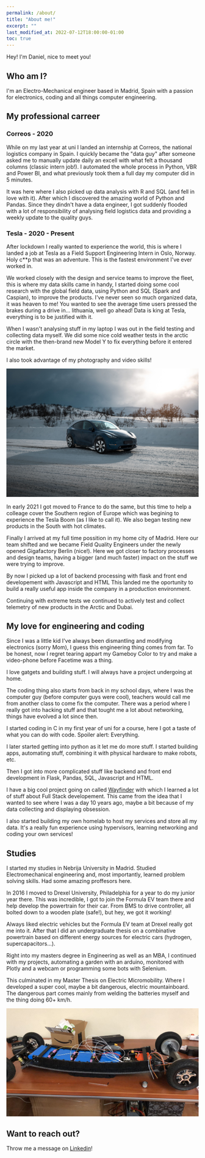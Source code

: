 ```yaml
---
permalink: /about/
title: "About me!"
excerpt: ""
last_modified_at: 2022-07-12T18:00:00-01:00
toc: true
---
```


Hey! I'm Daniel, nice to meet you!   

## Who am I?

I'm an Electro-Mechanical engineer based in Madrid, Spain with a passion for electronics, coding and all things computer engineering.   

## My professional carreer
### **Correos** - 2020

While on my last year at uni I landed an internship at Correos, the national logistics company in Spain. I quickly became the "data guy" after someone asked me to manually update daily an excell with what felt a thousand columns (classic intern job!). I automated the whole process in Python, VBR and Power BI, and what previously took them a full day my computer did in 5 minutes.

 It was here where I also picked up data analysis with R and SQL (and fell in love with it). After which I discovered the amazing world of Python and Pandas. Since they dindn't have a data engineer, I got suddenly flooded with a lot of responsibility of analysing field logistics data and providing a weekly update to the quality guys.

### **Tesla** - 2020 - Present

After lockdown I really wanted to experience the world, this is where I landed a job at Tesla as a Field Support Engineering Intern in Oslo, Norway. Holy c**p that was an adventure. This is the fastest environment I've ever worked in.   

We worked closely with the design and service teams to improve the fleet, this is where my data skills came in handy, I started doing some cool research with the global field data, using Python and SQL (Spark and Caspian), to improve the products. I've never seen so much organized data, it was heaven to me! You wanted to see the average time users pressed the brakes during a drive in... lithuania, well go ahead! Data is king at Tesla, everything is to be justified with it.

When I wasn't analysing stuff in my laptop I was out in the field testing and collecting data myself. We did some nice cold weather tests in the arctic circle with the then-brand new Model Y to fix everything before it entered the market.

I also took advantage of my photography and video skills!

![Model Y testing Norway](/assets/images/about/20210304-P1000407.jpg)

In early 2021 I got moved to France to do the same, but this time to help a colleage cover the Southern region of Europe which was begining to experience the Tesla Boom (as I like to call it). We also began testing new products in the South with hot climates.

Finally I arrived at my full time possition in my home city of Madrid. Here our team shifted and we became Field Quality Engineers under the newly opened Gigafactory Berlin (nice!). Here we got closer to factory processes and design teams, having a bigger (and much faster) impact on the stuff we were trying to improve.

By now I picked up a lot of backend processing with flask and front end developement with Javascript and HTML This landed me the oportunity to build a really useful app inside the company in a production environment.

Continuing with extreme tests we continued to actively test and collect telemetry of new products in the Arctic and Dubai.

## My love for engineering and coding

Since I was a little kid I've always been dismantling and modifying electronics (sorry Mom), I guess this engineering thing comes from far. To be honest, now I regret tearing appart my Gameboy Color to try and make a video-phone before Facetime was a thing.

I love gatgets and building stuff. I will always have a project undergoing at home.

The coding thing also starts from back in my school days, where I was the computer guy (before computer guys were cool), teachers would call me from another class to come fix the computer. There was a period where I really got into hacking stuff and that tought me a lot about networking, things have evolved a lot since then.

I started coding in C in my first year of uni for a course, here I got a taste of what you can do with code. Spoiler alert: Everything.

I later started getting into python as it let me do more stuff. I started building apps, automating stuff, combining it with physical hardware to make robots, etc.

Then I got into more complicated stuff like backend and front end development in Flask, Pandas, SQL, Javascript and HTML.

I have a big cool project going on called [Wayfinder](https://github.com/dontic/wayfinder) with which I learned a lot of stuff about Full Stack developement. This came from the idea that I wanted to see where I was a day 10 years ago, maybe a bit because of my data collecting and displaying obsession.

I also started building my own homelab to host my services and store all my data. It's a really fun experience using hypervisors, learning networking and coding your own services!

## Studies

I started my studies in Nebrija University in Madrid. Studied Electromechanical engineering and, most importantly, learned problem solving skills. Had some amazing proffesors here.

In 2016 I moved to Drexel University, Philadelphia for a year to do my junior year there. This was incredible, I got to join the Formula EV team there and help develop the powertrain for their car. From BMS to drive controller, all bolted down to a wooden plate (safe!), but hey, we got it working!

Always liked electric vehicles but the Formula EV team at Drexel really got me into it. After that I did an undergraduate thesis on a combinative powertrain based on different energy sources for electric cars (hydrogen, supercapacitors...).

Right into my masters degree in Engineering as well as an MBA, I continued with my projects, automating a garden with an arduino, monitored with Plotly and a webcam or programming some bots with Selenium.

This culminated in my Master Thesis on Electric Micromobility. Where I developed a super cool, maybe a bit dangerous, electric mountainboard. The dangerous part comes mainly from welding the batteries myself and the thing doing 60+ km/h.

![Eskateboard](/assets/images/about/eskate.jpg)

## Want to reach out?

Throw me a message on [Linkedin](https://www.linkedin.com/in/gsdaniel/)!